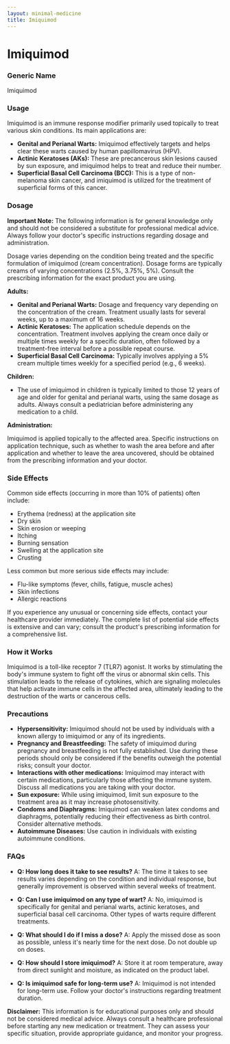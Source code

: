 ```yaml
---
layout: minimal-medicine
title: Imiquimod
---
```


# Imiquimod
### Generic Name
Imiquimod

### Usage
Imiquimod is an immune response modifier primarily used topically to treat various skin conditions.  Its main applications are:

* **Genital and Perianal Warts:** Imiquimod effectively targets and helps clear these warts caused by human papillomavirus (HPV).
* **Actinic Keratoses (AKs):** These are precancerous skin lesions caused by sun exposure, and imiquimod helps to treat and reduce their number.
* **Superficial Basal Cell Carcinoma (BCC):** This is a type of non-melanoma skin cancer, and imiquimod is utilized for the treatment of superficial forms of this cancer.


### Dosage

**Important Note:** The following information is for general knowledge only and should not be considered a substitute for professional medical advice. Always follow your doctor's specific instructions regarding dosage and administration.


Dosage varies depending on the condition being treated and the specific formulation of imiquimod (cream concentration).  Dosage forms are typically creams of varying concentrations (2.5%, 3.75%, 5%). Consult the prescribing information for the exact product you are using.


**Adults:**

* **Genital and Perianal Warts:**  Dosage and frequency vary depending on the concentration of the cream.  Treatment usually lasts for several weeks, up to a maximum of 16 weeks.
* **Actinic Keratoses:** The application schedule depends on the concentration. Treatment involves applying the cream once daily or multiple times weekly for a specific duration, often followed by a treatment-free interval before a possible repeat course.
* **Superficial Basal Cell Carcinoma:** Typically involves applying a 5% cream multiple times weekly for a specified period (e.g., 6 weeks).

**Children:**

* The use of imiquimod in children is typically limited to those 12 years of age and older for genital and perianal warts, using the same dosage as adults.  Always consult a pediatrician before administering any medication to a child.

**Administration:**

Imiquimod is applied topically to the affected area.  Specific instructions on application technique, such as whether to wash the area before and after application and whether to leave the area uncovered, should be obtained from the prescribing information and your doctor.


### Side Effects

Common side effects (occurring in more than 10% of patients) often include:

* Erythema (redness) at the application site
* Dry skin
* Skin erosion or weeping
* Itching
* Burning sensation
* Swelling at the application site
* Crusting


Less common but more serious side effects may include:

* Flu-like symptoms (fever, chills, fatigue, muscle aches)
* Skin infections
* Allergic reactions

If you experience any unusual or concerning side effects, contact your healthcare provider immediately.  The complete list of potential side effects is extensive and can vary; consult the product's prescribing information for a comprehensive list.


### How it Works

Imiquimod is a toll-like receptor 7 (TLR7) agonist. It works by stimulating the body's immune system to fight off the virus or abnormal skin cells.  This stimulation leads to the release of cytokines, which are signaling molecules that help activate immune cells in the affected area, ultimately leading to the destruction of the warts or cancerous cells.


### Precautions

* **Hypersensitivity:** Imiquimod should not be used by individuals with a known allergy to imiquimod or any of its ingredients.
* **Pregnancy and Breastfeeding:**  The safety of imiquimod during pregnancy and breastfeeding is not fully established.  Use during these periods should only be considered if the benefits outweigh the potential risks; consult your doctor.
* **Interactions with other medications:** Imiquimod may interact with certain medications, particularly those affecting the immune system. Discuss all medications you are taking with your doctor.
* **Sun exposure:** While using imiquimod, limit sun exposure to the treatment area as it may increase photosensitivity.
* **Condoms and Diaphragms:**  Imiquimod can weaken latex condoms and diaphragms, potentially reducing their effectiveness as birth control.  Consider alternative methods.
* **Autoimmune Diseases:** Use caution in individuals with existing autoimmune conditions.



### FAQs

* **Q: How long does it take to see results?** A: The time it takes to see results varies depending on the condition and individual response, but generally improvement is observed within several weeks of treatment.

* **Q: Can I use imiquimod on any type of wart?** A: No, imiquimod is specifically for genital and perianal warts, actinic keratoses, and superficial basal cell carcinoma.  Other types of warts require different treatments.

* **Q: What should I do if I miss a dose?** A:  Apply the missed dose as soon as possible, unless it's nearly time for the next dose.  Do not double up on doses.

* **Q: How should I store imiquimod?** A: Store it at room temperature, away from direct sunlight and moisture, as indicated on the product label.

* **Q: Is imiquimod safe for long-term use?** A: Imiquimod is not intended for long-term use.  Follow your doctor's instructions regarding treatment duration.

**Disclaimer:** This information is for educational purposes only and should not be considered medical advice. Always consult a healthcare professional before starting any new medication or treatment.  They can assess your specific situation, provide appropriate guidance, and monitor your progress.
